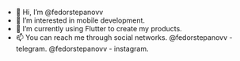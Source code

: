 - 👋 Hi, I’m @fedorstepanovv
- 👀 I’m interested in mobile development. 
- 🌱 I’m currently using Flutter to create my products. 
- 📫 You can reach me through social networks. @fedorstepanovv - telegram. @fedorstepanovv - instagram. 

<!---
fedorstepanovv/fedorstepanovv is a ✨ special ✨ repository because its `README.md` (this file) appears on your GitHub profile.
You can click the Preview link to take a look at your changes.
--->
